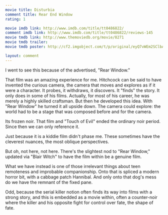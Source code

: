```yaml
---
movie title: Disturbia
comment title: Rear End Window
rating: 1

movie imdb link: http://www.imdb.com/title/tt0486822/
comment imdb link: http://www.imdb.com/title/tt0486822/reviews-145
movie tmdb link: http://www.themoviedb.org/movie/8271
movie tmdb trailer: 
movie tmdb poster: http://cf2.imgobject.com/t/p/original/eyQ7vWEm2SClbAlNLTOhQhkSkFF.jpg

layout: comment
---
```


I went to see this because of the advertised, "Rear Window."

That film was an amazing experience for me. Hitchcock can be said to have invented the curious camera, the camera that moves and explores as if it were a character. It probes, it withdraws, it discovers. It "finds" the story. It only does in some of his films. Actually, for most of his career, he was merely a highly skilled craftsman. But then he developed this idea. With "Rear Window" he turned it all upside down. The camera could explore: the world had to be a stage that was composed before and for the camera.

Its frozen noir. That film and "Touch of Evil" ended the ordinary noir period. Since then we can only reference it.

Just because it is a kiddie film didn't phase me. These sometimes have the cleverest nuances, the most oblique perspectives.

But oh, not here, not here. There's the slightest nod to "Rear Window," updated via "Blair Witch" to have the film within be a genuine film.

What we have instead is one of those irrelevant things about teen remoteness and improbable companionship. Onto that is spliced a modern horror bit, with a cabbage patch Hannibal. And only onto that dog's mess do we have the remnant of the fixed pane.

Odd, because the serial killer notion often finds its way into films with a strong story, and this is embedded as a movie within, often a counter-noir where the killer and his opposite fight for control over fate, the shape of fate.